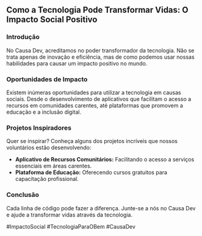 ## Como a Tecnologia Pode Transformar Vidas: O Impacto Social Positivo

### Introdução
No Causa Dev, acreditamos no poder transformador da tecnologia. Não se trata apenas de inovação e eficiência, mas de como podemos usar nossas habilidades para causar um impacto positivo no mundo.

### Oportunidades de Impacto
Existem inúmeras oportunidades para utilizar a tecnologia em causas sociais. Desde o desenvolvimento de aplicativos que facilitam o acesso a recursos em comunidades carentes, até plataformas que promovem a educação e a inclusão digital.

### Projetos Inspiradores
Quer se inspirar? Conheça alguns dos projetos incríveis que nossos voluntários estão desenvolvendo:
- **Aplicativo de Recursos Comunitários:** Facilitando o acesso a serviços essenciais em áreas carentes.
- **Plataforma de Educação:** Oferecendo cursos gratuitos para capacitação profissional.

### Conclusão
Cada linha de código pode fazer a diferença. Junte-se a nós no Causa Dev e ajude a transformar vidas através da tecnologia.

#ImpactoSocial #TecnologiaParaOBem #CausaDev
